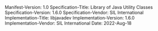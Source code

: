 Manifest-Version: 1.0
Specification-Title: Library of Java Utility Classes
Specification-Version: 1.6.0
Specification-Vendor: SIL International
Implementation-Title: libjavadev
Implementation-Version: 1.6.0
Implementation-Vendor: SIL International
Date: 2022-Aug-18
